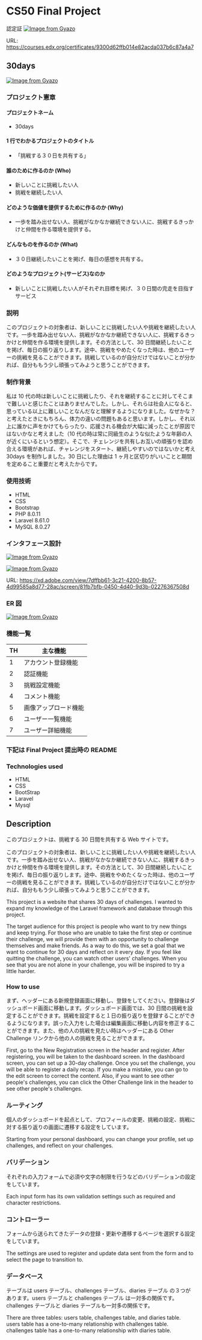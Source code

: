 # CS50 Final Project

認定証
[![Image from Gyazo](https://i.gyazo.com/9f1352300cab372f7bef42721017d815.png)](https://gyazo.com/9f1352300cab372f7bef42721017d815)

URL:
https://courses.edx.org/certificates/9300d62ffb014e82acda037b6c87a4a7

## 30days

[![Image from Gyazo](https://i.gyazo.com/28d16baa8f4766830907e98287c6b830.png)](https://gyazo.com/28d16baa8f4766830907e98287c6b830)

### プロジェクト憲章

#### プロジェクトネーム

-   30days

#### 1 行でわかるプロジェクトのタイトル

-   「挑戦する３０日を共有する」

#### 誰のために作るのか (Who)

-   新しいことに挑戦したい人
-   挑戦を継続したい人

#### どのような価値を提供するために作るのか (Why)

-   一歩を踏み出せない人、挑戦がなかなか継続できない人に、挑戦するきっかけと仲間を作る環境を提供する。

#### どんなものを作るのか (What)

-   ３０日継続したいことを掲げ、毎日の感想を共有する。

#### どのようなプロジェクト(サービス)なのか

-   新しいことに挑戦したい人がそれぞれ目標を掲げ、３０日間の完走を目指すサービス

### 説明

このプロジェクトの対象者は、新しいことに挑戦したい人や挑戦を継続したい人です。一歩を踏み出せない人、挑戦がなかなか継続できない人に、挑戦するきっかけと仲間を作る環境を提供します。その方法として、30 日間継続したいことを掲げ、毎日の振り返りします。途中、挑戦をやめたくなった時は、他のユーザーの挑戦を見ることができます。挑戦しているのが自分だけではないことが分かれば、自分ももう少し頑張ってみようと思うことができます。

### 制作背景

私は 10 代の時は新しいことに挑戦したり、それを継続することに対してそこまで難しいと感じたことはありませんでした。しかし、それらは社会人になると、思っている以上に難しいことなんだなと理解するようになりました。なぜかな？と考えたときにもちろん、体力の違いの問題もあると思います。しかし、それ以上に誰かに声をかけてもらったり、応援される機会が大幅に減ったことが原因ではないかなと考えました（10 代の時は常に同級生のような似たような年齢の人が近くにいるという想定）。そこで、チェレンジを共有しお互いの頑張りを認め合える環境があれば、チャレンジをスタート、継続しやすいのではないかと考え 30days を制作しました。30 日にした理由は 1 ヶ月と区切りがいいことと期間を定めること重要だと考えたからです。

### 使用技術

-   HTML
-   CSS
-   Bootstrap
-   PHP 8.0.11
-   Laravel 8.61.0
-   MySQL 8.0.27

### インタフェース設計

[![Image from Gyazo](https://i.gyazo.com/4f7b5ec761d1d5580750778514687251.png)](https://gyazo.com/4f7b5ec761d1d5580750778514687251)

[![Image from Gyazo](https://i.gyazo.com/f85897764819cdc2e458f388ea41f734.png)](https://gyazo.com/f85897764819cdc2e458f388ea41f734)

URL:
https://xd.adobe.com/view/7dffbb61-3c21-4200-8b57-4d99585a8d77-28ac/screen/81fb7bfb-0450-4d40-9d3b-02276367508d

### ER 図

[![Image from Gyazo](https://i.gyazo.com/50db99c64e4bdd0addbe937b19627716.png)](https://gyazo.com/50db99c64e4bdd0addbe937b19627716)

### 機能一覧

| TH  | 主な機能             |
| --- | -------------------- |
| 1   | アカウント登録機能   |
| 2   | 認証機能             |
| 3   | 挑戦設定機能         |
| 4   | コメント機能         |
| 5   | 画像アップロード機能 |
| 6   | ユーザー一覧機能     |
| 7   | ユーザー詳細機能     |

### 下記は Final Project 提出時の README

### Technologies used

-   HTML
-   CSS
-   BootStrap
-   Laravel
-   Mysql

## Description

このプロジェクトは、挑戦する 30 日間を共有する Web サイトです。

このプロジェクトの対象者は、新しいことに挑戦したい人や挑戦を継続したい人です。一歩を踏み出せない人、挑戦がなかなか継続できない人に、挑戦するきっかけと仲間を作る環境を提供します。その方法として、30 日間継続したいことを掲げ、毎日の振り返りします。途中、挑戦をやめたくなった時は、他のユーザーの挑戦を見ることができます。挑戦しているのが自分だけではないことが分かれば、自分ももう少し頑張ってみようと思うことができます。

This project is a website that shares 30 days of challenges. I wanted to expand my knowledge of the Laravel framework and database through this project.

The target audience for this project is people who want to try new things and keep trying. For those who are unable to take the first step or continue their challenge, we will provide them with an opportunity to challenge themselves and make friends. As a way to do this, we set a goal that we want to continue for 30 days and reflect on it every day. If you feel like quitting the challenge, you can watch other users' challenges. When you see that you are not alone in your challenge, you will be inspired to try a little harder.

### How to use

まず、ヘッダーにある新規登録画面に移動し、登録をしてください。登録後はダッシュボード画面に移動します。ダッシュボード画面では、30 日間の挑戦を設定することができます。挑戦を設定すると１日の振り返りを登録することができるようになります。誤った入力をした場合は編集画面に移動し内容を修正することができます。また、他の人の挑戦を見たい時はヘッダーにある Other Challenge リンクから他の人の挑戦を見ることができます。

First, go to the New Registration screen in the header and register. After registering, you will be taken to the dashboard screen. In the dashboard screen, you can set up a 30-day challenge. Once you set the challenge, you will be able to register a daily recap. If you make a mistake, you can go to the edit screen to correct the content. Also, if you want to see other people's challenges, you can click the Other Challenge link in the header to see other people's challenges.

### ルーティング

個人のダッシュボードを起点として、プロフィールの変更、挑戦の設定、挑戦に対する振り返りの画面に遷移する設定をしています。

Starting from your personal dashboard, you can change your profile, set up challenges, and reflect on your challenges.

### バリデーション

それぞれの入力フォームで必須や文字の制限を行うなどのバリデーションの設定をしています。

Each input form has its own validation settings such as required and character restrictions.

### コントローラー

フォームから送られてきたデータの登録・更新や遷移するページを選択する設定をしています。

The settings are used to register and update data sent from the form and to select the page to transition to.

### データベース

テーブルは users テーブル、challenges テーブル、diaries テーブル の３つがあります。users テーブルと challenges テーブル は一対多の関係です。challenges テーブルと diaries テーブルも一対多の関係です。

There are three tables: users table, challenges table, and diaries table. users table has a one-to-many relationship with challenges table. challenges table has a one-to-many relationship with diaries table.
